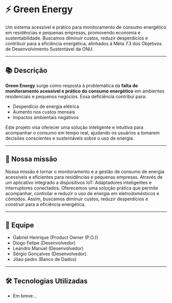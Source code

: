 # ⚡ Green Energy

Um sistema acessível e prático para monitoramento de consumo energético em residências e pequenas empresas, promovendo economia e sustentabilidade. Buscamos diminuir custos, reduzir desperdícios e contribuir para a eficiência energética, alinhados à Meta 7.3 dos Objetivos de Desenvolvimento Sustentável da ONU.

---

## 📚 Descrição

**Green Energy** surge como resposta à problemática da **falta de monitoramento acessível e prático do consumo energético** em ambientes residenciais e pequenos negócios. Essa deficiência contribui para:

- Desperdício de energia elétrica
- Aumento nos custos mensais
- Impactos ambientais negativos

Este projeto visa oferecer uma solução inteligente e intuitiva para acompanhar o consumo em tempo real, ajudando os usuários a tomarem decisões conscientes e sustentáveis sobre o uso de energia.

---

## 🚀 Nossa missão

Nossa missão é tornar o monitoramento e a gestão de consumo de energia acessíveis e eficientes para residências e pequenas empresas. Através de um aplicativo integrado a dispositivos IoT: Adaptadores inteligentes e interruptores conectados. Oferecemos uma solução prática que permite acompanhar, controlar e reduzir o uso de energia em eletrodomésticos e cômodos. Assim, buscamos diminuir custos, reduzir desperdícios e construir para a eficiência energética.

---

## 👥 Equipe

- Gabriel Henrique (Product Owner (P.O.))
- Diogo Felipe (Desenvolvedor)
- Leandro Manuel (Desenvolvedor)
- Sérgio Gonçalves (Desenvolvedor)
- Jõao pedro (Banco de Dados)

---

## 🛠️ Tecnologias Utilizadas

- Em breve...
